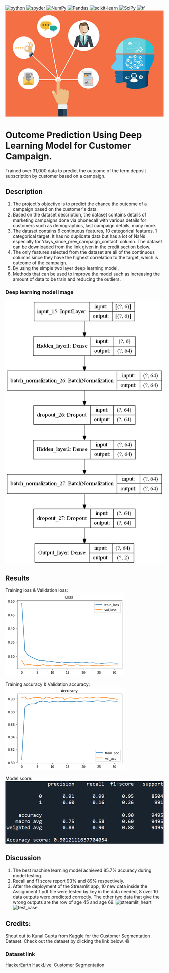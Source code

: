 <a><img alt = 'python' src="https://img.shields.io/badge/Python-14354C?style=for-the-badge&logo=python&logoColor=white"></a>
<a><img alt = 'spyder' src="https://img.shields.io/badge/Spyder%20Ide-FF0000?style=for-the-badge&logo=spyder%20ide&logoColor=white"></a>
![NumPy](https://img.shields.io/badge/numpy-%23013243.svg?style=for-the-badge&logo=numpy&logoColor=white)
![Pandas](https://img.shields.io/badge/pandas-%23150458.svg?style=for-the-badge&logo=pandas&logoColor=white)
![scikit-learn](https://img.shields.io/badge/scikit--learn-%23F7931E.svg?style=for-the-badge&logo=scikit-learn&logoColor=white)
![SciPy](https://img.shields.io/badge/SciPy-%230C55A5.svg?style=for-the-badge&logo=scipy&logoColor=%white)
<a><img alt='tf' src="https://img.shields.io/badge/TensorFlow-FF6F00?style=for-the-badge&logo=tensorflow&logoColor=white"></a>
![customer campaign](static/customer_campaign.jpg)

# Outcome Prediction Using Deep Learning Model for Customer Campaign.
 Trained over 31,000 data to predict the outcome of the term deposit subscription by customer based on a campaign.

## Description
1. The project's objective is to predict the chance the outcome of a campaign based on the customer's data
2. Based on the dataset description, the dataset contains details of marketing campaigns done via phonecall with various details for customers such as demographics, last campaign details, many more.
3. The dataset contains 6 continuous features, 10 categorical features, 1 categorical target. It has no duplicate data but has a lot of NaNs especially for 'days_since_prev_campaign_contact' column. The dataset can be downloaded from the link given in the credit section below.
4. The only features selected from the dataset are all of the continuous columns since they have the highest correlation to the target, which is outcome of the campaign.
5. By using the simple two layer deep learning model, 
6. Methods that can be used to improve the model such as increasing the amount of data to be train and reducing the outliers.

### Deep learning model image
![model_score](static/model.png)

## Results
Training loss & Validation loss:
![model_loss](static/loss_campaign.png)

Training accuracy & Validation accuracy:
![model_accuracy](static/accuracy_campaign.png)

Model score:
![model_score](static/model_score.png)

## Discussion
1. The best machine learning model achieved 85.7% accuracy during model testing. 
2. Recall and f1 score report 93% and 89% respectively. 
3. After the deployment of the Streamlit app, 10 new data inside the Assignment 1.pdf file were tested by key in the data needed, 8 over 10 data outputs were predicted correctly. The other two data that give the wrong outputs are the row of age 45 and age 69.
![streamlit_heart](static/streamlit_heart.png)
![test_case](static/test_case.PNG)

## Credits:
Shout out to Kunal Gupta from Kaggle for the Customer Segmentation Dataset. Check out the dataset by clicking the link below. :smile:
### Dataset link
[HackerEarth HackLive: Customer Segmentation](https://www.kaggle.com/datasets/kunalgupta2616/hackerearth-customer-segmentation-hackathon)
